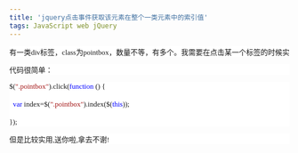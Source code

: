```yaml
---
title: 'jquery点击事件获取该元素在整个一类元素中的索引值'
tags: JavaScript web jQuery 
---
```


<div class="htmledit_views" id="content_views">
                                            
<pre style="font-family:'新宋体';font-size:13px;background:#FFFFFF;">有一类div标签，class为pointbox，数量不等，有多个。我需要在点击某一个标签的时候实时获取该标签在这类标签中索引值，以便进行其他操作。</pre>
<pre style="font-family:'新宋体';font-size:13px;background:#FFFFFF;">代码很简单：</pre>
<pre style="font-family:'新宋体';font-size:13px;background:#FFFFFF;">$(<span style="color:#a31515;">".pointbox"</span>).click(<span style="color:#0000FF;">function</span>&nbsp;()&nbsp;{
&nbsp;&nbsp;&nbsp;&nbsp;&nbsp;&nbsp; 
&nbsp;&nbsp;<span style="color:#0000FF;">var</span>&nbsp;index=$(<span style="color:#a31515;">".pointbox"</span>).index($(<span style="color:#0000FF;">this</span>));
&nbsp;&nbsp;&nbsp;&nbsp;&nbsp;&nbsp; 
});</pre>
<pre style="font-family:'新宋体';font-size:13px;background:#FFFFFF;">但是比较实用,送你啦,拿去不谢!</pre>
</div>
